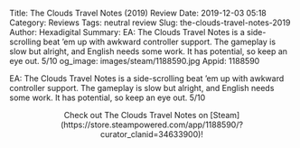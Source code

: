 Title: The Clouds Travel Notes (2019) Review
Date: 2019-12-03 05:18
Category: Reviews
Tags: neutral review
Slug: the-clouds-travel-notes-2019
Author: Hexadigital
Summary: EA: The Clouds Travel Notes is a side-scrolling beat ’em up with awkward controller support. The gameplay is slow but alright, and English needs some work. It has potential, so keep an eye out. 5/10
og_image: images/steam/1188590.jpg
Appid: 1188590

EA: The Clouds Travel Notes is a side-scrolling beat ’em up with awkward controller support. The gameplay is slow but alright, and English needs some work. It has potential, so keep an eye out. 5/10

<center>Check out The Clouds Travel Notes on [Steam](https://store.steampowered.com/app/1188590/?curator_clanid=34633900)!</center>
